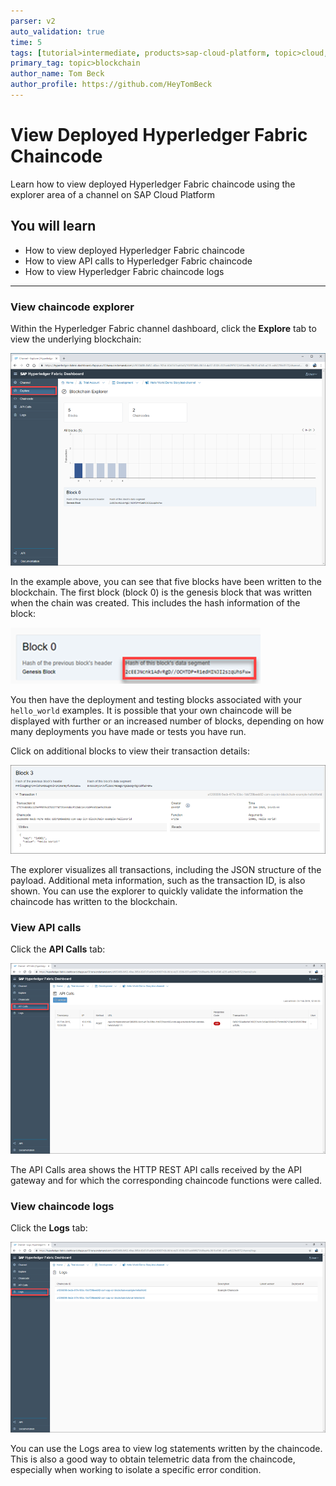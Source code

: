 ```yaml
---
parser: v2
auto_validation: true
time: 5
tags: [tutorial>intermediate, products>sap-cloud-platform, topic>cloud, topic>blockchain]
primary_tag: topic>blockchain
author_name: Tom Beck
author_profile: https://github.com/HeyTomBeck
---
```


# View Deployed Hyperledger Fabric Chaincode
<!-- description --> Learn how to view deployed Hyperledger Fabric chaincode using the explorer area of a channel on SAP Cloud Platform

## You will learn
  - How to view deployed Hyperledger Fabric chaincode
  - How to view API calls to Hyperledger Fabric chaincode
  - How to view Hyperledger Fabric chaincode logs

---

### View chaincode explorer


Within the Hyperledger Fabric channel dashboard, click the **Explore** tab to view the underlying blockchain:

![Image depicting explore chaincode](01--Explore.png)

In the example above, you can see that five blocks have been written to the blockchain. The first block (block 0) is the genesis block that was written when the chain was created. This includes the hash information of the block:

![Image depicting explore chaincode](02--genesis.png)

You then have the deployment and testing blocks associated with your `hello_world` examples. It is possible that your own chaincode will be displayed with further or an increased number of blocks, depending on how many deployments you have made or tests you have run.

Click on additional blocks to view their transaction details:

![Image depicting explore chaincode](03--block-details.png)

The explorer visualizes all transactions, including the JSON structure of the payload. Additional meta information, such as the transaction ID, is also shown. You can use the explorer to quickly validate the information the chaincode has written to the blockchain.



### View API calls


Click the **API Calls** tab:

![Image depicting explore chaincode](04--API.png)

The API Calls area shows the HTTP REST API calls received by the API gateway and for which the corresponding chaincode functions were called.



### View chaincode logs


Click the **Logs** tab:

![Image depicting explore chaincode](05--logs.png)

You can use the Logs area to view log statements written by the chaincode. This is also a good way to obtain telemetric data from the chaincode, especially when working to isolate a specific error condition.

